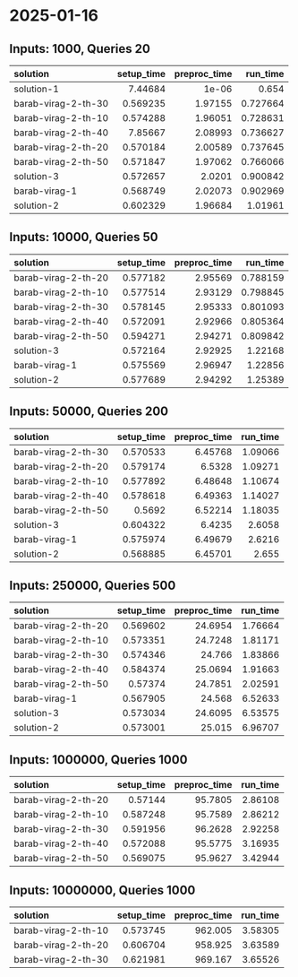 # 2025-01-16

## Inputs: 1000, Queries 20

| solution            |   setup_time |   preproc_time |   run_time |
|:--------------------|-------------:|---------------:|-----------:|
| solution-1          |     7.44684  |        1e-06   |   0.654    |
| barab-virag-2-th-30 |     0.569235 |        1.97155 |   0.727664 |
| barab-virag-2-th-10 |     0.574288 |        1.96051 |   0.728631 |
| barab-virag-2-th-40 |     7.85667  |        2.08993 |   0.736627 |
| barab-virag-2-th-20 |     0.570184 |        2.00589 |   0.737645 |
| barab-virag-2-th-50 |     0.571847 |        1.97062 |   0.766066 |
| solution-3          |     0.572657 |        2.0201  |   0.900842 |
| barab-virag-1       |     0.568749 |        2.02073 |   0.902969 |
| solution-2          |     0.602329 |        1.96684 |   1.01961  |

## Inputs: 10000, Queries 50

| solution            |   setup_time |   preproc_time |   run_time |
|:--------------------|-------------:|---------------:|-----------:|
| barab-virag-2-th-20 |     0.577182 |        2.95569 |   0.788159 |
| barab-virag-2-th-10 |     0.577514 |        2.93129 |   0.798845 |
| barab-virag-2-th-30 |     0.578145 |        2.95333 |   0.801093 |
| barab-virag-2-th-40 |     0.572091 |        2.92966 |   0.805364 |
| barab-virag-2-th-50 |     0.594271 |        2.94271 |   0.809842 |
| solution-3          |     0.572164 |        2.92925 |   1.22168  |
| barab-virag-1       |     0.575569 |        2.96947 |   1.22856  |
| solution-2          |     0.577689 |        2.94292 |   1.25389  |

## Inputs: 50000, Queries 200

| solution            |   setup_time |   preproc_time |   run_time |
|:--------------------|-------------:|---------------:|-----------:|
| barab-virag-2-th-30 |     0.570533 |        6.45768 |    1.09066 |
| barab-virag-2-th-20 |     0.579174 |        6.5328  |    1.09271 |
| barab-virag-2-th-10 |     0.577892 |        6.48648 |    1.10674 |
| barab-virag-2-th-40 |     0.578618 |        6.49363 |    1.14027 |
| barab-virag-2-th-50 |     0.5692   |        6.52214 |    1.18035 |
| solution-3          |     0.604322 |        6.4235  |    2.6058  |
| barab-virag-1       |     0.575974 |        6.49679 |    2.6216  |
| solution-2          |     0.568885 |        6.45701 |    2.655   |

## Inputs: 250000, Queries 500

| solution            |   setup_time |   preproc_time |   run_time |
|:--------------------|-------------:|---------------:|-----------:|
| barab-virag-2-th-20 |     0.569602 |        24.6954 |    1.76664 |
| barab-virag-2-th-10 |     0.573351 |        24.7248 |    1.81171 |
| barab-virag-2-th-30 |     0.574346 |        24.766  |    1.83866 |
| barab-virag-2-th-40 |     0.584374 |        25.0694 |    1.91663 |
| barab-virag-2-th-50 |     0.57374  |        24.7851 |    2.02591 |
| barab-virag-1       |     0.567905 |        24.568  |    6.52633 |
| solution-3          |     0.573034 |        24.6095 |    6.53575 |
| solution-2          |     0.573001 |        25.015  |    6.96707 |

## Inputs: 1000000, Queries 1000

| solution            |   setup_time |   preproc_time |   run_time |
|:--------------------|-------------:|---------------:|-----------:|
| barab-virag-2-th-20 |     0.57144  |        95.7805 |    2.86108 |
| barab-virag-2-th-10 |     0.587248 |        95.7589 |    2.86212 |
| barab-virag-2-th-30 |     0.591956 |        96.2628 |    2.92258 |
| barab-virag-2-th-40 |     0.572088 |        95.5775 |    3.16935 |
| barab-virag-2-th-50 |     0.569075 |        95.9627 |    3.42944 |

## Inputs: 10000000, Queries 1000

| solution            |   setup_time |   preproc_time |   run_time |
|:--------------------|-------------:|---------------:|-----------:|
| barab-virag-2-th-10 |     0.573745 |        962.005 |    3.58305 |
| barab-virag-2-th-20 |     0.606704 |        958.925 |    3.63589 |
| barab-virag-2-th-30 |     0.621981 |        969.167 |    3.65526 |